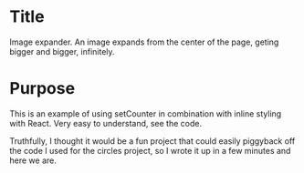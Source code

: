 # Title

Image expander. An image expands from the center of the page, geting bigger and bigger, infinitely.

# Purpose

This is an example of using setCounter in combination with inline styling with React. Very easy to understand, see the code.

Truthfully, I thought it would be a fun project that could easily piggyback off the code I used for the circles project, so I wrote it up in a few minutes and here we are.


